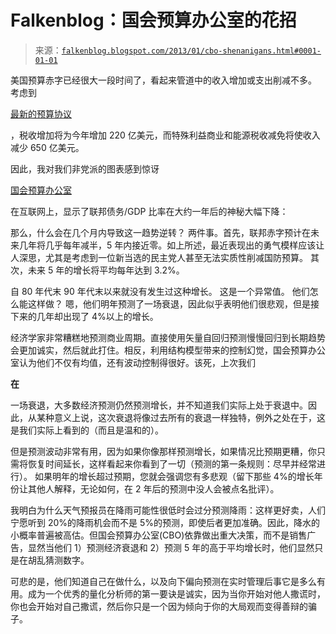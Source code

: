 <!--yml

类别：未分类

日期：2024-05-12 20:11:29

-->

# Falkenblog：国会预算办公室的花招

> 来源：[`falkenblog.blogspot.com/2013/01/cbo-shenanigans.html#0001-01-01`](http://falkenblog.blogspot.com/2013/01/cbo-shenanigans.html#0001-01-01)

美国预算赤字已经很大一段时间了，看起来管道中的收入增加或支出削减不多。 考虑到

[最新的预算协议](http://washingtonexaminer.com/tim-carney-tax-hikes-on-the-rich-to-pay-for-corporate-welfare/article/2518058#.UP333SfoRKA)

，税收增加将为今年增加 220 亿美元，而特殊利益商业和能源税收减免将使收入减少 650 亿美元。

因此，我对我们非党派的图表感到惊讶

[国会预算办公室](http://www.cbo.gov/publication/43539)

在互联网上，显示了联邦债务/GDP 比率在大约一年后的神秘大幅下降：

那么，什么会在几个月内导致这一趋势逆转？ 两件事。首先，联邦赤字预计在未来几年将几乎每年减半，5 年内接近零。如上所述，最近表现出的勇气模样应该让人深思，尤其是考虑到一位新当选的民主党人甚至无法实质性削减国防预算。 其次，未来 5 年的增长将平均每年达到 3.2%。

自 80 年代末 90 年代末以来就没有发生过这种增长。 这是一个异常值。 他们怎么能这样做？ 嗯，他们明年预测了一场衰退，因此似乎表明他们很悲观，但是接下来的几年却出现了 4%以上的增长。

经济学家非常糟糕地预测商业周期。直接使用矢量自回归预测慢慢回归到长期趋势会更加诚实，然后就此打住。相反，利用结构模型带来的控制幻觉，国会预算办公室认为他们不仅有均值，还有波动控制得很好。该死，上次我们

**在**

一场衰退，大多数经济预测仍然预测增长，并不知道我们实际上处于衰退中。因此，从某种意义上说，这次衰退将像过去所有的衰退一样独特，例外之处在于，这是我们实际上看到的（而且是温和的）。

但是预测波动非常有用，因为如果你像那样预测增长，如果情况比预期更糟，你只需将恢复时间延长，这样看起来你看到了一切（预测的第一条规则：尽早并经常进行）。 如果明年的增长超过预期，您就会强调您有多悲观（留下那些 4%的增长年份让其他人解释，无论如何，在 2 年后的预测中没人会被点名批评）。

我明白为什么天气预报员在降雨可能性很低时会过分预测降雨：这样更好卖，人们宁愿听到 20%的降雨机会而不是 5%的预测，即使后者更加准确。因此，降水的小概率普遍被高估。但国会预算办公室(CBO)依靠做出重大决策，而不是销售广告，显然当他们 1）预测经济衰退和 2）预测 5 年的高于平均增长时，他们显然只是在胡乱猜测数字。

可悲的是，他们知道自己在做什么，以及向下偏向预测在实时管理后事它是多么有用。成为一个优秀的量化分析师的第一要诀是诚实，因为当你开始对他人撒谎时，你也会开始对自己撒谎，然后你只是一个因为倾向于你的大局观而变得善辩的骗子。
